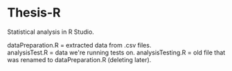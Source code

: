 # Thesis-R  
Statistical analysis in R Studio.  

dataPreparation.R = extracted data from .csv files.  
analysisTest.R = data we're running tests on.
analysisTesting.R = old file that was renamed to dataPreparation.R (deleting later).  
